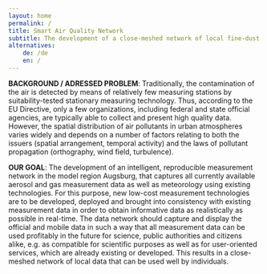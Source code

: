 ```yaml
---
layout: home
permalink: /
title: Smart Air Quality Network
subtitle: The development of a close-meshed network of local fine-dust data, which can be fed and used well by general public.
alternatives:
    de: /de
    en: /
---
```

**BACKGROUND / ADRESSED PROBLEM**: Traditionally, the contamination of the air
is detected by means of relatively few measuring stations by suitability-tested
stationary measuring technology. Thus, according to the EU Directive, only a few
organizations, including federal and state official agencies, are typically able
to collect and present high quality data. However, the spatial distribution of
air pollutants in urban atmospheres varies widely and depends on a number of
factors relating to both the issuers (spatial arrangement, temporal activity)
and the laws of pollutant propagation (orthography, wind field, turbulence).

**OUR GOAL**: The development of an intelligent, reproducible measurement
network in the model region Augsburg, that captures all currently available
aerosol and gas measurement data as well as meteorology using existing
technologies. For this purpose, new low-cost measurement technologies are to be
developed, deployed and brought into consistency with existing measurement data
in order to obtain informative data as realistically as possible in real-time.
The data network should capture and display the official and mobile data in such
a way that all measurement data can be used profitably in the future for
science, public authorities and citizens alike, e.g. as compatible for
scientific purposes as well as for user-oriented services, which are already
existing or developed. This results in a close-meshed network of local data that
can be used well by individuals.